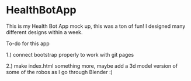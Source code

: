 # HealthBotApp
This is my Health Bot App mock up, this was a ton of fun! I designed many different designs within a week. 

To-do for this app




1.) connect bootstrap properly to work with git pages 





2.) make index.html something more, maybe add a 3d model version of some of the robos as I go through Blender :) 
